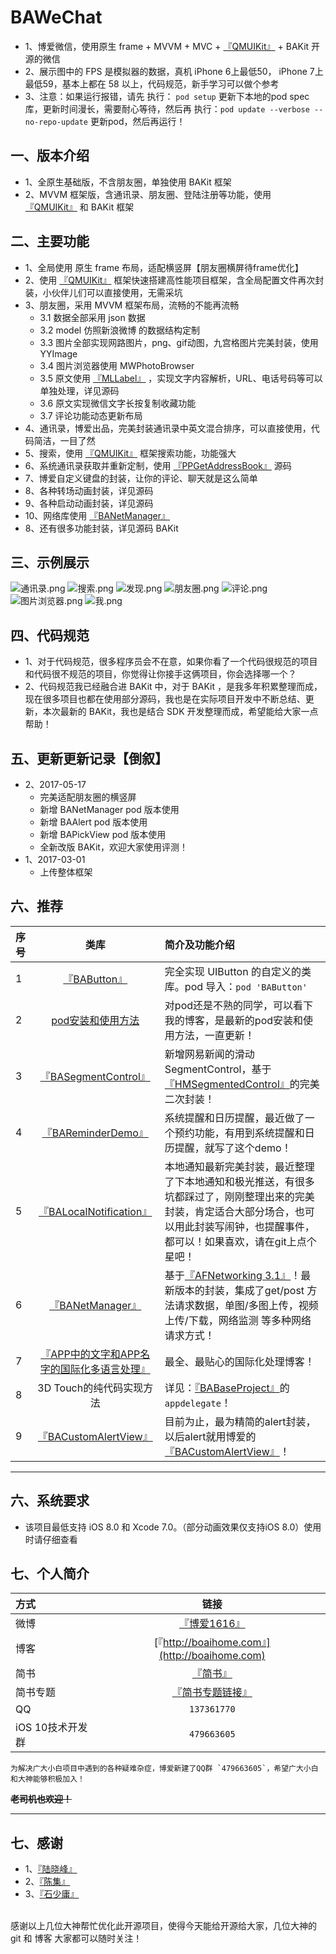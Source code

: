 # BAWeChat
* 1、博爱微信，使用原生 frame + MVVM + MVC + [『QMUIKit』](https://github.com/QMUI/QMUI_iOS)  + BAKit 开源的微信<br>
* 2、展示图中的 FPS 是模拟器的数据，真机 iPhone 6上最低50， iPhone 7上最低59，基本上都在 58 以上，代码规范，新手学习可以做个参考 
* 3、注意：如果运行报错，请先 执行： `pod setup` 更新下本地的pod spec 库，更新时间漫长，需要耐心等待，然后再 执行：`pod update --verbose --no-repo-update` 更新pod，然后再运行！

## 一、版本介绍
* 1、全原生基础版，不含朋友圈，单独使用 BAKit 框架
* 2、MVVM 框架版，含通讯录、朋友圈、登陆注册等功能，使用 [『QMUIKit』](https://github.com/QMUI/QMUI_iOS)  和 BAKit 框架

## 二、主要功能
* 1、全局使用 原生 frame 布局，适配横竖屏【朋友圈横屏待frame优化】
* 2、使用 [『QMUIKit』](https://github.com/QMUI/QMUI_iOS)  框架快速搭建高性能项目框架，含全局配置文件再次封装，小伙伴儿们可以直接使用，无需采坑
* 3、朋友圈，采用 MVVM 框架布局，流畅的不能再流畅
	* 3.1 数据全部采用 json 数据
	* 3.2 model 仿照新浪微博 的数据结构定制
	* 3.3 图片全部实现网路图片，png、gif动图，九宫格图片完美封装，使用 YYImage
	* 3.4 图片浏览器使用 MWPhotoBrowser 
	* 3.5 原文使用 [『MLLabel』](https://github.com/molon/MLLabel) ，实现文字内容解析，URL、电话号码等可以单独处理，详见源码
	* 3.6 原文实现微信文字长按复制收藏功能
	* 3.7 评论功能动态更新布局
* 4、通讯录，博爱出品，完美封装通讯录中英文混合排序，可以直接使用，代码简洁，一目了然
* 5、搜索，使用 [『QMUIKit』](https://github.com/QMUI/QMUI_iOS)  框架搜索功能，功能强大
* 6、系统通讯录获取并重新定制，使用 [『PPGetAddressBook』](https://github.com/jkpang/PPGetAddressBook) 源码
* 7、博爱自定义键盘的封装，让你的评论、聊天就是这么简单
* 8、各种转场动画封装，详见源码
* 9、各种启动动画封装，详见源码
* 10、网络库使用 [『BANetManager』](https://github.com/boai/BANetManager) 
* 8、还有很多功能封装，详见源码 BAKit 

## 三、示例展示
![通讯录.png](https://github.com/boai/BAWeChat/blob/master/Images/通讯录.png)
![搜索.png](https://github.com/boai/BAWeChat/blob/master/Images/搜索.png)
![发现.png](https://github.com/boai/BAWeChat/blob/master/Images/发现.png)
![朋友圈.png](https://github.com/boai/BAWeChat/blob/master/Images/朋友圈.png)
![评论.png](https://github.com/boai/BAWeChat/blob/master/Images/评论.png)
![图片浏览器.png](https://github.com/boai/BAWeChat/blob/master/Images/图片浏览器.png)
![我.png](https://github.com/boai/BAWeChat/blob/master/Images/我.png)


## 四、代码规范
* 1、对于代码规范，很多程序员会不在意，如果你看了一个代码很规范的项目和代码很不规范的项目，你觉得让你接手这俩项目，你会选择哪一个？
* 2、代码规范我已经融合进 BAKit 中，对于 BAKit ，是我多年积累整理而成，现在很多项目也都在使用部分源码，我也是在实际项目开发中不断总结、更新，本次最新的 BAKit，我也是结合 SDK 开发整理而成，希望能给大家一点帮助！

## 五、更新更新记录【倒叙】

* 2、2017-05-17
	* 完美适配朋友圈的横竖屏
	* 新增 BANetManager pod 版本使用
	* 新增 BAAlert pod 版本使用
	* 新增 BAPickView pod 版本使用
	* 全新改版 BAKit，欢迎大家使用评测！
* 1、2017-03-01
	* 上传整体框架

## 六、推荐
序号 | 类库 | 简介及功能介绍 
:----------- | :-----------: | :-----------
1         | [『BAButton』](https://github.com/boai/BAButton)        | 完全实现 UIButton 的自定义的类库。pod 导入：`pod 'BAButton'`
2         | [pod安装和使用方法](http://www.cnblogs.com/boai/p/4977976.html)        | 对pod还是不熟的同学，可以看下我的博客，是最新的pod安装和使用方法，一直更新！
3         | [『BASegmentControl』](https://github.com/boai/BASegmentControl)        | 新增网易新闻的滑动SegmentControl，基于[『HMSegmentedControl』](https://github.com/HeshamMegid/HMSegmentedControl)的完美二次封装！
4         | [『BAReminderDemo』](https://github.com/boai/BAReminderDemo)        | 系统提醒和日历提醒，最近做了一个预约功能，有用到系统提醒和日历提醒，就写了这个demo！
5         | [『BALocalNotification』](https://github.com/boai/BALocalNotification)        | 本地通知最新完美封装，最近整理了下本地通知和极光推送，有很多坑都踩过了，刚刚整理出来的完美封装，肯定适合大部分场合，也可以用此封装写闹钟，也提醒事件，都可以！如果喜欢，请在git上点个星吧！
6         | [『BANetManager』](https://github.com/boai/BANetManager)        | 基于[『AFNetworking 3.1』](https://github.com/AFNetworking/AFNetworking)！最新版本的封装，集成了get/post 方法请求数据，单图/多图上传，视频上传/下载，网络监测 等多种网络请求方式！
7         | [『APP中的文字和APP名字的国际化多语言处理』](http://www.cnblogs.com/boai/p/5337558.html)        | 最全、最贴心的国际化处理博客！
8         | 3D Touch的纯代码实现方法        | 详见：[『BABaseProject』](https://github.com/boai/BABaseProject)的`appdelegate`！
9         | [『BACustomAlertView』](https://github.com/boai/BACustomAlertView)       | 目前为止，最为精简的alert封装，以后alert就用博爱的[『BACustomAlertView』](https://github.com/boai/BACustomAlertView)！

---
## 六、系统要求
* 该项目最低支持 iOS 8.0 和 Xcode 7.0。（部分动画效果仅支持iOS 8.0）使用时请仔细查看
	
## 七、个人简介
方式     | 链接 | 
:----------- | :-----------: | 
微博     | [『博爱1616』](http://weibo.com/2706728003/profile?rightmod=1&wvr=6&mod=personinfo&is_all=1)        |
博客     | [『http://boaihome.com』](http://boaihome.com)   | 
简书     | [『简书』](http://www.jianshu.com/users/95c9800fdf47/latest_articles) | 
简书专题  | [『简书专题链接』](http://www.jianshu.com/collection/072d578bf782) | 
QQ       | `137361770`        | 
iOS 10技术开发群       | `479663605`        | 

    为解决广大小白项目中遇到的各种疑难杂症，博爱新建了QQ群 `479663605`，希望广大小白和大神能够积极加入！

**~~老司机也欢迎！~~**

---

	
## 七、感谢

* 1、[『陆晓峰』](https://github.com/zeR0Lu)
* 2、[『陈集』](https://github.com/chenjipdc)
* 3、[『石少庸』](http://www.jianshu.com/u/0726f4d689a3)
<br>
	感谢以上几位大神帮忙优化此开源项目，使得今天能给开源给大家，几位大神的 git 和 博客 大家都可以随时关注！
	
	
	
	
	